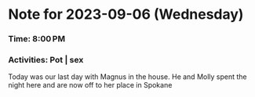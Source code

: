 # Note for 2023-09-06 (Wednesday)
### Time: 8:00 PM
### Activities: Pot | sex

Today was our last day with Magnus in the house. He and Molly spent the night here and are now off to her place in Spokane
